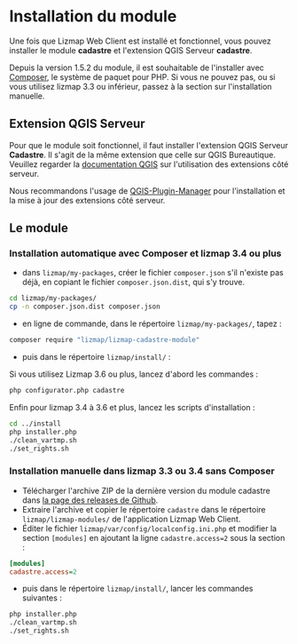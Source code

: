 # Installation du module

Une fois que Lizmap Web Client est installé et fonctionnel, vous pouvez installer le module **cadastre** et
l'extension QGIS Serveur **cadastre**.

Depuis la version 1.5.2 du module, il est souhaitable de l'installer avec [Composer](https://getcomposer.org),
le système de paquet pour PHP. Si vous ne pouvez pas, ou si vous utilisez
lizmap 3.3 ou inférieur, passez à la section sur l'installation manuelle.

## Extension QGIS Serveur

Pour que le module soit fonctionnel, il faut installer l'extension QGIS Serveur **Cadastre**.
Il s'agit de la même extension que celle sur QGIS Bureautique. Veuillez regarder la
[documentation QGIS](https://docs.qgis.org/3.16/en/docs/server_manual/plugins.html) sur l'utilisation des extensions côté
serveur.

Nous recommandons l'usage de [QGIS-Plugin-Manager](https://pypi.org/project/qgis-plugin-manager/) pour l'installation et
la mise à jour des extensions côté serveur.

## Le module

### Installation automatique avec Composer et lizmap 3.4 ou plus

* dans `lizmap/my-packages`, créer le fichier `composer.json` s'il n'existe pas
  déjà, en copiant le fichier `composer.json.dist`, qui s'y trouve.

```bash
cd lizmap/my-packages/
cp -n composer.json.dist composer.json
```


* en ligne de commande, dans le répertoire `lizmap/my-packages/`, tapez :

```bash
composer require "lizmap/lizmap-cadastre-module"
```

* puis dans le répertoire `lizmap/install/` :

Si vous utilisez Lizmap 3.6 ou plus, lancez d'abord les commandes :


```bash
php configurator.php cadastre
```

Enfin pour lizmap 3.4 à 3.6 et plus, lancez les scripts d'installation :

```bash
cd ../install
php installer.php
./clean_vartmp.sh
./set_rights.sh
```

### Installation manuelle dans lizmap 3.3 ou 3.4 sans Composer

* Télécharger l'archive ZIP de la dernière version du module cadastre dans
  [la page des releases de Github](https://github.com/3liz/lizmap-cadastre-module/releases).
* Extraire l'archive et copier le répertoire `cadastre` dans le répertoire `lizmap/lizmap-modules/` de l'application
  Lizmap Web Client.
* Éditer le fichier `lizmap/var/config/localconfig.ini.php` et modifier la section `[modules]` en ajoutant la ligne
  `cadastre.access=2` sous la section :

```ini
[modules]
cadastre.access=2
```

* puis dans le répertoire `lizmap/install/`, lancer les commandes suivantes :

```bash
php installer.php
./clean_vartmp.sh
./set_rights.sh
```
